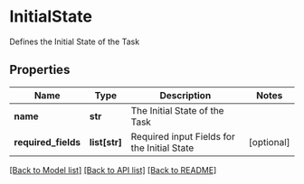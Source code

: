 # InitialState

Defines the Initial State of the Task

## Properties
Name | Type | Description | Notes
------------ | ------------- | ------------- | -------------
**name** | **str** | The Initial State of the Task | 
**required_fields** | **list[str]** | Required input Fields for the Initial State | [optional] 

[[Back to Model list]](../README.md#documentation-for-models) [[Back to API list]](../README.md#documentation-for-api-endpoints) [[Back to README]](../README.md)



